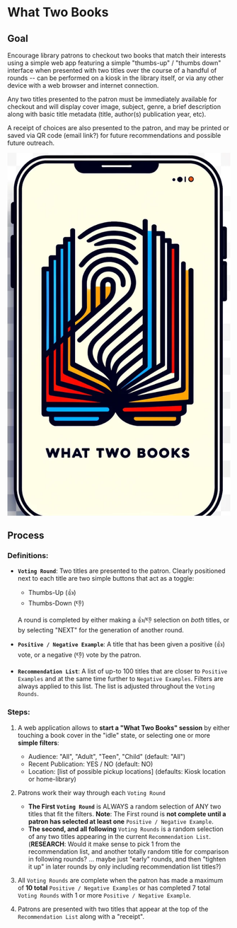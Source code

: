 # What Two Books

## Goal

Encourage library patrons to checkout two books that match their interests using a simple web app featuring a simple "thumbs-up" / "thumbs down" interface when presented with two titles over the course of a handful of rounds -- can be performed on a kiosk in the library itself, or via any other device with a web browser and internet connection.

Any two titles presented to the patron must be immediately available for checkout and will display cover image, subject, genre, a brief description along with basic title metadata (title, author(s) publication year, etc).

A receipt of choices are also presented to the patron, and may be printed or saved via QR code (email link?) for future recommendations and possible future outreach.

![what two books](what-two-books.png)

## Process

### Definitions:

- **`Voting Round`**:  Two titles are presented to the patron. Clearly positioned next to each title are two simple buttons that act as a toggle: 
   - Thumbs-Up (👍)
   - Thumbs-Down (👎)

  A round is completed by either making a 👍/👎 selection on *both* titles, or by selecting "NEXT" for the generation of another round.

- **`Positive / Negative Example`**:  A title that has been given a positive (👍) vote, or a negative (👎) vote by the patron.

- **`Recommendation List`**:  A list of up-to 100 titles that are closer to `Positive Examples` and at the same time further to `Negative Examples`. Filters are always applied to this list. The list is adjusted throughout the `Voting Rounds`.


### Steps:

1. A web application allows to **start a "What Two Books" session** by either touching a book cover in the "idle" state, or selecting one or more **simple filters**:

   - Audience: "All", "Adult", "Teen", "Child" (default: "All")
   - Recent Publication: YES / NO (default: NO)
   - Location: [list of possible pickup locations] (defaults: Kiosk location or home-library)

1. Patrons work their way through each `Voting Round`

   - **The First `Voting Round`** is ALWAYS a random selection of ANY two titles that fit the filters. **Note**:  The First round is **not complete until a patron has selected at least one** `Positive / Negative Example`.
   - **The second, and all following** `Voting Rounds` is a random selection of any two titles appearing in the current `Recommendation List`. (**RESEARCH**: Would it make sense to pick 1 from the recommendation list, and another totally random title for comparison in following rounds? ... maybe just "early" rounds, and then "tighten it up" in later rounds by only including recommendation list titles?)

1. All `Voting Rounds` are complete when the patron has made a maximum of **10 total** `Positive / Negative Examples` or has completed 7 total `Voting Rounds` with 1 or more `Positive / Negative Example`.

1. Patrons are presented with two titles that appear at the top of the `Recommendation List` along with a "receipt".